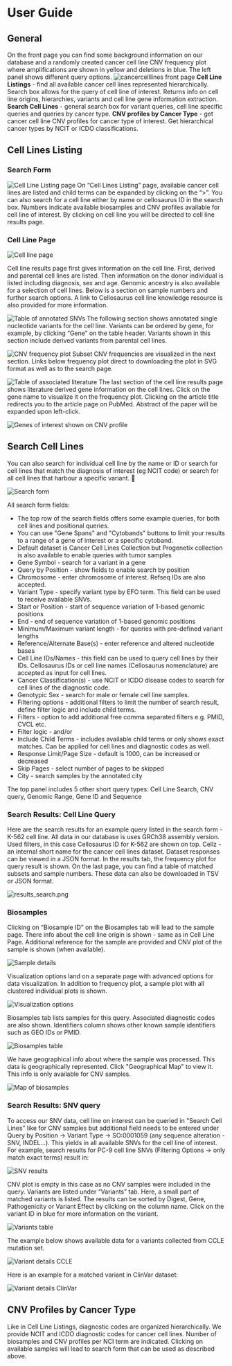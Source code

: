 # User Guide

## General

On the front page you can find some background information on our database and a randomly created cancer cell line CNV frequency plot where amplifications are shown in yellow and deletions in blue. The left panel shows different query options.
![cancercelllines front page](front.png)
**Cell Line Listings** - find all available cancer cell lines represented hierarchically. Search box allows for the query of cell line of interest. Returns info on cell line origins, hierarchies, variants and cell line gene information extraction.
**Search Cell Lines** - general search box for variant queries, cell line specific queries and queries by cancer type.
**CNV profiles by Cancer Type** - get cancer cell line CNV profiles for cancer type of interest. Get hierarchical cancer types by NCIT or ICDO classifications.

## Cell Lines Listing

### Search Form

![Cell Line Listing page](cl-listing-search.png)
On “Cell Lines Listing” page, available cancer cell lines are listed and child terms can be expanded by clicking on the “>”. You can also search for a cell line either by name or cellosaurus ID in the search box. Numbers indicate available biosamples and CNV profiles available for cell line of interest. By clicking on cell line you will be directed to cell line results page.

### Cell Line Page

![Cell line page](cl-page.png)

Cell line results page first gives information on the cell line. First, derived and parental cell lines are listed. Then information on the donor individual is listed including diagnosis, sex and age. Genomic ancestry is also available for a selection of cell lines. Below is a section on sample numbers and further search options. A link to Cellosaurus cell line knowledge resource is also provided for more information.

![Table of annotated SNVs](annotated-vars.png)
The following section shows annotated single nucleotide variants for the cell line. Variants can be ordered by gene, for example, by clicking “Gene” on the table header. Variants shown in this section include derived variants from parental cell lines.

![CNV frequency plot](cnv-plot.png)
Subset CNV frequencies are visualized in the next section. Links below frequency plot direct to downloading the plot in SVG format as well as to the search page.

![Table of associated literature](lit-table.png)
The last section of the cell line results page shows literature derived gene information on the cell lines. Click on the gene name to visualize it on the frequency plot. Clicking on the article title redirects you to the article page on PubMed. Abstract of the paper will be expanded upon left-click.

![Genes of interest shown on CNV profile](annotated_genes.png)

## Search Cell Lines

You can also search for individual cell line by the name or ID or search for cell lines that match the diagnosis of interest (eg NCIT code) or search for all cell lines that harbour a specific variant. 

![Search form](search-form.png)


All search form fields:

* The top row of the search fields offers some example queries, for both cell lines and positional queries.
* You can use "Gene Spans" and "Cytobands" buttons to limit your results to a range of a gene of interest or a specific cytoband.
* Default dataset is Cancer Cell Lines Collection but Progenetix collection is also available to enable queries with tumor samples
* Gene Symbol - search for a variant in a gene
* Query by Position - show fields to enable search by position
* Chromosome - enter chromosome of interest. Refseq IDs are also accepted.
* Variant Type - specify variant type by EFO term. This field can be used to receive available SNVs.
* Start or Position - start of sequence variation of 1-based genomic positions
* End - end of sequence variation of 1-based genomic positions
* Minimum/Maximum variant length - for queries with pre-defined variant lengths
* Reference/Alternate Base(s) - enter reference and altered nucleotide bases
* Cell Line IDs/Names - this field can be used to query cell lines by their IDs. Cellosaurus IDs or cell line names (Cellosaurus nomenclature) are accepted as input for cell lines.
* Cancer Classification(s) - use NCIT or ICDO disease codes to search for cell lines of the diagnostic code.
* Genotypic Sex - search for male or female cell line samples.
* Filtering options - additional filters to limit the number of search result, define filter logic and include child terms.
* Filters - option to add additional free comma separated filters e.g. PMID, CVCL etc.
* Filter logic - and/or
* Include Child Terms - includes available child terms or only shows exact matches. Can be applied for cell lines and diagnostic codes as well.
* Response Limit/Page Size - default is 1000, can be increased or decreased
* Skip Pages - select number of pages to be skipped
* City - search samples by the annotated city

The top panel includes 5 other short query types: Cell Line Search, CNV query, Genomic Range, Gene ID and Sequence

### Search Results: Cell Line Query

Here are the search results for an example query listed in the search form - K-562 cell line. All data in our database is uses GRCh38 assembly version. Used filters, in this case Cellosaurus ID for K-562 are shown on top. Cellz - an internal short name for the cancer cell lines dataset. Dataset responses can be viewed in a JSON format. In the results tab, the frequency plot for query result is shown. On the last page, you can find a table of matched subsets and sample numbers. These data can also be downloaded in TSV or JSON format.

![results_search.png](results_search.png)

### Biosamples

Clicking on “Biosample ID” on the Biosamples tab will lead to the sample page. There info about the cell line origin is shown - same as in Cell Line Page. Additional reference for the sample are provided and CNV plot of the sample is shown (when available).

![Sample details](sample-details.png)

Visualization options land on a separate page with advanced options for data visualization. In addition to frequency plot, a sample plot with all clustered individual plots is shown.

![Visualization options](visual.png)

Biosamples tab lists samples for this query. Associated diagnostic codes are also shown. Identifiers column shows other known sample identifiers such as GEO IDs or PMID.

![Biosamples table](img.png)

We have geographical info about where the sample was processed. This data is geographically represented. Click "Geographical Map" to view it. This info is only available for CNV samples.

![Map of biosamples](map.png)

### Search Results: SNV query

To access our SNV data, cell line on interest can be queried in "Search Cell Lines" like for CNV samples but additional field needs to be entered under Query by Position -> Variant Type -> SO:0001059 (any sequence alteration - SNV, INDEL…). This yields in all available SNVs for the cell line of interest. For example, search results for PC-9 cell line SNVs (Filtering Options -> only match exact terms) result in:

![SNV results](img_2.png)

CNV plot is empty in this case as no CNV samples were included in the query. Variants are listed under “Variants” tab. Here, a small part of matched variants is listed. The results can be sorted by Digest, Gene, Pathogenicity or Variant Effect by clicking on the column name. Click on the variant ID in blue for more information on the variant.

![Variants table](img_3.png)

The example below shows available data for a variants collected from CCLE mutation set.

![Variant details CCLE](img_4.png)

Here is an example for a matched variant in ClinVar dataset:

![Variant details ClinVar](img_5.png)

## CNV Profiles by Cancer Type

Like in Cell Line Listings, diagnostic codes are organized hierarchically. We provide NCIT and ICDO diagnostic codes for cancer cell lines. Number of biosamples and CNV profiles per NCI term are indicated.  Clicking on available samples will lead to search form that can be used as described above.